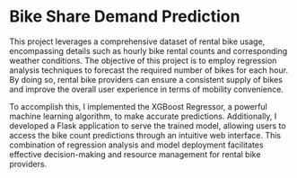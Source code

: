 # Bike Share Demand Prediction

This project leverages a comprehensive dataset of rental bike usage, encompassing details such as hourly bike rental counts and corresponding weather conditions. The objective of this project is to employ regression analysis techniques to forecast the required number of bikes for each hour. By doing so, rental bike providers can ensure a consistent supply of bikes and improve the overall user experience in terms of mobility convenience.

To accomplish this, I implemented the XGBoost Regressor, a powerful machine learning algorithm, to make accurate predictions. Additionally, I developed a Flask application to serve the trained model, allowing users to access the bike count predictions through an intuitive web interface. This combination of regression analysis and model deployment facilitates effective decision-making and resource management for rental bike providers.
